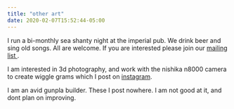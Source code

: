 ```yaml
---
title: "other art"
date: 2020-02-07T15:52:44-05:00
---
```


I run a bi-monthly sea shanty night at the imperial pub. We drink beer and sing old songs. All are welcome. If you are interested please join our [mailing list ](https://mailchi.mp/66b99f0f80b6/shanty).

I am interested in 3d photography, and work with the nishika n8000 camera to create wiggle grams which I post on [instagram](https://www.instagram.com/nick_frosst/?hl=en).

I am an avid gunpla builder. These I post nowhere. I am not good at it, and dont plan on improving. 

